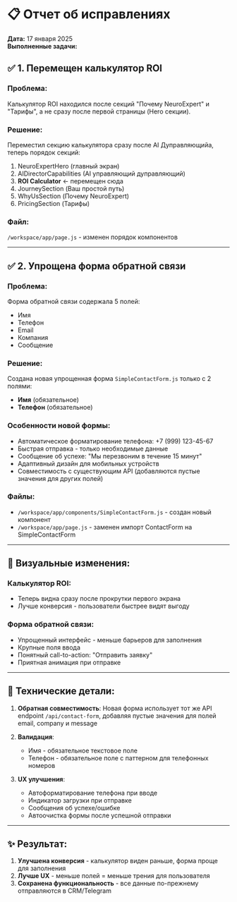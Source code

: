 # 📋 Отчет об исправлениях

**Дата:** 17 января 2025  
**Выполненные задачи:**

## ✅ 1. Перемещен калькулятор ROI

### Проблема:
Калькулятор ROI находился после секций "Почему NeuroExpert" и "Тарифы", а не сразу после первой страницы (Hero секции).

### Решение:
Переместил секцию калькулятора сразу после AI Дуправляющийа, теперь порядок секций:
1. NeuroExpertHero (главный экран)
2. AIDirectorCapabilities (AI управляющий дуправляющий)
3. **ROI Calculator** ← перемещен сюда
4. JourneySection (Ваш простой путь)
5. WhyUsSection (Почему NeuroExpert)
6. PricingSection (Тарифы)

### Файл:
`/workspace/app/page.js` - изменен порядок компонентов

---

## ✅ 2. Упрощена форма обратной связи

### Проблема:
Форма обратной связи содержала 5 полей:
- Имя
- Телефон
- Email
- Компания
- Сообщение

### Решение:
Создана новая упрощенная форма `SimpleContactForm.js` только с 2 полями:
- **Имя** (обязательное)
- **Телефон** (обязательное)

### Особенности новой формы:
- Автоматическое форматирование телефона: +7 (999) 123-45-67
- Быстрая отправка - только необходимые данные
- Сообщение об успехе: "Мы перезвоним в течение 15 минут"
- Адаптивный дизайн для мобильных устройств
- Совместимость с существующим API (добавляются пустые значения для других полей)

### Файлы:
- `/workspace/app/components/SimpleContactForm.js` - создан новый компонент
- `/workspace/app/page.js` - заменен импорт ContactForm на SimpleContactForm

---

## 📱 Визуальные изменения:

### Калькулятор ROI:
- Теперь видна сразу после прокрутки первого экрана
- Лучше конверсия - пользователи быстрее видят выгоду

### Форма обратной связи:
- Упрощенный интерфейс - меньше барьеров для заполнения
- Крупные поля ввода
- Понятный call-to-action: "Отправить заявку"
- Приятная анимация при отправке

---

## 🔧 Технические детали:

1. **Обратная совместимость**: Новая форма использует тот же API endpoint `/api/contact-form`, добавляя пустые значения для полей email, company и message

2. **Валидация**: 
   - Имя - обязательное текстовое поле
   - Телефон - обязательное поле с паттерном для телефонных номеров

3. **UX улучшения**:
   - Автоформатирование телефона при вводе
   - Индикатор загрузки при отправке
   - Сообщения об успехе/ошибке
   - Автоочистка формы после успешной отправки

---

## ✨ Результат:

1. **Улучшена конверсия** - калькулятор виден раньше, форма проще для заполнения
2. **Лучше UX** - меньше полей = меньше трения для пользователя
3. **Сохранена функциональность** - все данные по-прежнему отправляются в CRM/Telegram